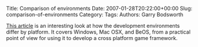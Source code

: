 Title: Comparison of environments
Date: 2007-01-28T20:22:00+00:00
Slug: comparison-of-environments
Category: 
Tags: 
Authors: Garry Bodsworth

<a href="http://members.optusnet.com.au/hotw/comparison/comparison.html">This article</a> is an interesting look at how the development environments differ by platform.  It covers Windows, Mac OSX, and BeOS, from a practical point of view for using it to develop a cross platform game framework.
